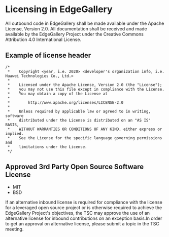 # Licensing in EdgeGallery

All outbound code in EdgeGallery shall be made available under the Apache License, Version 2.0. All documentation shall be received and made available by the EdgeGallery Project under the Creative Commons Attribution 4.0 International License. 


## Example of license header

```
/*
 *    Copyright <year, i.e. 2020> <developer's organization info, i.e. Huawei Technologies Co., Ltd.>
 *
 *    Licensed under the Apache License, Version 2.0 (the "License");
 *    you may not use this file except in compliance with the License.
 *    You may obtain a copy of the License at
 *
 *        http://www.apache.org/licenses/LICENSE-2.0
 *
 *    Unless required by applicable law or agreed to in writing, software
 *    distributed under the License is distributed on an "AS IS" BASIS,
 *    WITHOUT WARRANTIES OR CONDITIONS OF ANY KIND, either express or implied.
 *    See the License for the specific language governing permissions and
 *    limitations under the License.
 */
```


## Approved 3rd Party Open Source Software License
- MIT
- BSD

If an alternative inbound license is required for compliance with the license for a leveraged open source project or is otherwise required to achieve the EdgeGallery Project's objectives, the TSC may approve the use of an alternative license for inbound contributions on an exception basis.In order to get an approval on alternative license, please submit a topic in the TSC meeting.